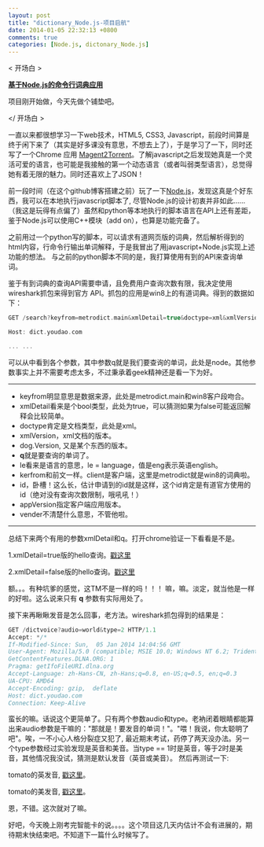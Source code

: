 ```yaml
---
layout: post
title: "dictionary_Node.js-项目启航"
date: 2014-01-05 22:32:13 +0800
comments: true
categories: [Node.js, dictonary_Node.js]
---
```


&lt; 开场白 &gt;

[**基于Node.js的命令行词典应用**][0]

项目刚开始做，今天先做个铺垫吧。

&lt;/ 开场白 &gt;

一直以来都很想学习一下web技术，HTML5, CSS3, Javascript，前段时间算是终于闲下来了（其实是好多课没有意思，不想去上了），于是学习了一下，同时还写了一个Chrome 应用  [Magent2Torrent][1]。了解javascript之后发现她真是一个灵活可爱的语言，也可能是我接触的第一个动态语言（或者叫弱类型语言），总觉得她有着无限的魅力。同时还喜欢上了JSON！

前一段时间（在这个github博客搭建之前）玩了一下[Node.js][2]，发现这真是个好东西，我可以在本地执行javascript脚本了, 尽管Node.js的设计初衷并非如此……（我这是玩得有点偏了）虽然和python等本地执行的脚本语言在API上还有差距，鉴于Node.js可以使用C++模块（add on），也算是功能完备了。

之前用过一个python写的脚本，可以请求有道网页版的词典，然后解析得到的html内容，行命令行输出单词解释，于是我冒出了用javascript+Node.js实现上述功能的想法。
与之前的python脚本不同的是，我打算使用有到的API来查询单词。

鉴于有到词典的查询API需要申请，且免费用户查询次数有限，我决定使用wireshark抓包来得到官方
API。抓包的应用是win8上的有道词典。得到的数据如下：

``` cpp
GET /search?keyfrom=metrodict.main&xmlDetail=true&doctype=xml&xmlVersion=8.1&dogVersion=1.0&q=node&le=eng&keyfrom=metrodict.input&client=metrodict&id=3019615280104595010663601040404140109040186114402823410158212201782429070109&appVer=1.1.49.6663.beta&vendor=store HTTP/1.1

Host: dict.youdao.com

... ...
```

可以从中看到各个参数，其中参数q就是我们要查询的单词，此处是node。其他参数事实上并不需要考虑太多，不过秉承着geek精神还是看一下为好。

------------------

 * keyfrom明显意思是数据来源，此处是metrodict.main和win8客户段吻合。
 * xmlDetail看来是个bool类型，此处为true，可以猜测如果为false可能返回解释会比较简单。
 * doctype肯定是文档类型，此处是xml。
 * xmlVersion，xml文档的版本。
 * dog.Version, 又是某个东西的版本。
 * **q**就是要查询的单词了。
 * le看来是语言的意思，le = language，值是eng表示英语english。
 * kerfrom和前文一样。client是客户端，这里是metrodict就是win8的词典啦。
 * id，卧槽！这么长，估计申请到的id就是这样，这个id肯定是有道官方使用的id（绝对没有查询次数限制，哦吼吼！）
 * appVersion指定客户端应用版本。
 * vender不清楚什么意思，不管他啦。

------------------

总结下来两个有用的参数xmlDetail和q。打开chrome验证一下看看是不是。

 1.xmlDetail=true版的hello查询。[戳这里][3]

 2.xmlDetail=false版的hello查询。[戳这里][4]

额。。。有种坑爹的感觉，这TM不是一样的吗！！！ 嘛，嘛。淡定，就当他是一样的好啦。这么说来只有 **q** 参数有实际用处了。

接下来再瞅瞅发音是怎么回事，老方法。wireshark抓包得到的结果是：

``` cpp
GET /dictvoice?audio=world&type=2 HTTP/1.1
Accept: */*
If-Modified-Since: Sun,  05 Jan 2014 14:04:56 GMT
User-Agent: Mozilla/5.0 (compatible; MSIE 10.0; Windows NT 6.2; Trident/6.0; MSAppHost/1.0)
GetContentFeatures.DLNA.ORG: 1
Pragma: getIfoFileURI.dlna.org
Accept-Language: zh-Hans-CN, zh-Hans;q=0.8, en-US;q=0.5, en;q=0.3
UA-CPU: AMD64
Accept-Encoding: gzip,  deflate
Host: dict.youdao.com
Connection: Keep-Alive
```

蛮长的嘛。话说这个更简单了。只有两个参数audio和type。老衲闭着眼睛都能算出来audio参数是干嘛的："那就是！要发音的单词！"。"喂！我说，你太聪明了吧"。唉，一不小心人格分裂症又犯了, 最近期末考试，药停了两天没办法。另一个type参数经过实验发现是英音和美音。当type == 1时是英音，等于2时是美音，其他情况我没试，猜测是默认发音（英音或美音）。
然后再测试一下:

tomato的英发音, [戳这里][5]。

tomato的美发音, [戳这里][6]。

恩，不错。这次就对了嘛。

好吧，今天晚上刚考完智能卡的说。。。。这个项目这几天内估计不会有进展的，期待期末快结束吧。不知道下一篇什么时候写了。

[0]:https://github.com/LanderlYoung/Dictinoary_Node.js
[1]:https://github.com/LanderlYoung/Magnet2Torrent
[2]:http://www.nodejs.org
[3]:http://dict.youdao.com/search?keyfrom=metrodict.main&xmlDetail=true&doctype=xml&xmlVersion=8.1&dogVersion=1.0&q=node&le=eng&keyfrom=metrodict.input&client=metrodict&id=3019615280104595010663601040404140109040186114402823410158212201782429070109&appVer=1.1.49.6663.beta&vendor=stor
[4]:http://dict.youdao.com/search?keyfrom=metrodict.main&xmlDetail=false&doctype=xml&xmlVersion=8.1&dogVersion=1.0&q=node&le=eng&keyfrom=metrodict.input&client=metrodict&id=3019615280104595010663601040404140109040186114402823410158212201782429070109&appVer=1.1.49.6663.beta&vendor=stor
[5]:http://dict.youdao.com/dictvoice?audio=tomato&type=1
[6]:http://dict.youdao.com/dictvoice?audio=tomato&type=2
